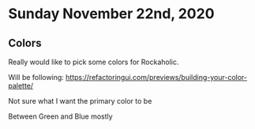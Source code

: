 # Sunday November 22nd, 2020

## Colors

Really would like to pick some colors for Rockaholic.

Will be following: https://refactoringui.com/previews/building-your-color-palette/

Not sure what I want the primary color to be

Between Green and Blue mostly


